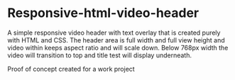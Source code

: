 # Responsive-html-video-header

A simple responsive video header with text overlay that is created purely with HTML and CSS. 
The header area is full width and full view height and video within keeps aspect ratio and will scale down. 
Below 768px width the video will transition to top and title test will display underneath.

Proof of concept created for a work project
